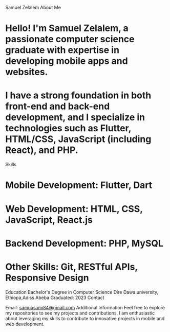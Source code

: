 Samuel Zelalem
About Me
# Hello! I'm Samuel Zelalem, a passionate computer science graduate with expertise in developing mobile apps and websites.
# I have a strong foundation in both front-end and back-end development, and I specialize in technologies such as Flutter, HTML/CSS, JavaScript (including React), and PHP.

Skills
# Mobile Development: Flutter, Dart
# Web Development: HTML, CSS, JavaScript, React.js
# Backend Development: PHP, MySQL
# Other Skills: Git, RESTful APIs, Responsive Design

Education
Bachelor's Degree in Computer Science
Dire Dawa university, Ethiopa,Adiss Abeba
Graduated: 2023
Contact

Email: samuasami84@gmail.com
Additional Information
Feel free to explore my repositories to see my projects and contributions.
I am enthusiastic about leveraging my skills to contribute to innovative projects in mobile and web development.
<!---
sami342/sami342 is a ✨ special ✨ repository because its `README.md` (this file) appears on your GitHub profile.
You can click the Preview link to take a look at your changes.
--->

